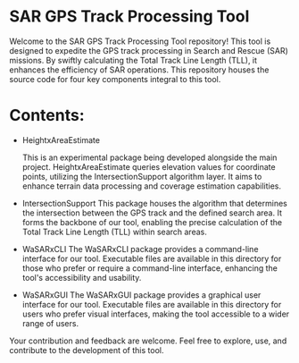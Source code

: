 # SAR GPS Track Processing Tool

Welcome to the SAR GPS Track Processing Tool repository! This tool is designed to expedite the GPS track processing in Search and Rescue (SAR) missions. By swiftly calculating the Total Track Line Length (TLL), it enhances the efficiency of SAR operations. This repository houses the source code for four key components integral to this tool.

# Contents:

- HeightxAreaEstimate

    This is an experimental package being developed alongside the main project. HeightxAreaEstimate queries elevation values for coordinate points, utilizing the IntersectionSupport algorithm layer. It aims to enhance terrain data processing and coverage estimation capabilities.

- IntersectionSupport 
    This package houses the algorithm that determines the intersection between the GPS track and the defined search area. It forms the backbone of our tool, enabling the precise calculation of the Total Track Line Length (TLL) within search areas.

- WaSARxCLI
    The WaSARxCLI package provides a command-line interface for our tool. Executable files are available in this directory for those who prefer or require a command-line interface, enhancing the tool's accessibility and usability.

- WaSARxGUI
    The WaSARxGUI package provides a graphical user interface for our tool. Executable files are available in this directory for users who prefer visual interfaces, making the tool accessible to a wider range of users.

Your contribution and feedback are welcome. Feel free to explore, use, and contribute to the development of this tool.